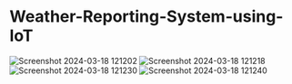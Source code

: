 # Weather-Reporting-System-using-IoT
![Screenshot 2024-03-18 121202](https://github.com/anoosha16/Weather-Reporting-System-using-IoT/assets/139038356/9a1c7c3a-6530-4366-8a41-a971c0cb257c)
![Screenshot 2024-03-18 121218](https://github.com/anoosha16/Weather-Reporting-System-using-IoT/assets/139038356/e96d749e-5b2b-44a1-b742-039248ea1467)
![Screenshot 2024-03-18 121230](https://github.com/anoosha16/Weather-Reporting-System-using-IoT/assets/139038356/619cbc1c-02da-423d-bc2a-459b2a0a6ae3)
![Screenshot 2024-03-18 121240](https://github.com/anoosha16/Weather-Reporting-System-using-IoT/assets/139038356/e5931536-232a-4260-af62-b378c057bb6d)
